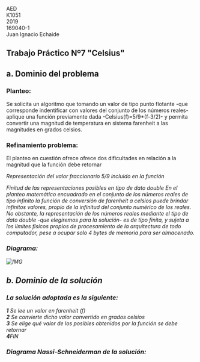 AED <br>
K1051 <br>
2019 <br>
169040-1 <br>
Juan Ignacio Echaide	

## Trabajo Práctico Nº7 "Celsius"

## <strong>a</strong>. Dominio del problema
### Planteo:
Se solicita un algoritmo que tomando un valor de tipo punto flotante -que corresponde indentificar con valores del conjunto de los números reales- aplique una función previamente dada -Celsius(f)=5/9*(f-3/2)- y permita convertir una magnitud de temperatura en sistema farenheit a las magnitudes en grados celsios.

### Refinamiento problema:
El planteo en cuestión ofrece ofrece dos dificultades en relación a la magnitud que la función debe retornar

<i>Representación del valor fraccionario 5/9 incluido en la función<i>


<i>Finitud de las representaciones posibles en tipo de dato double</i> 
En el planteo matemático encuadrado en el conjunto de los números reales de tipo infinito la función de conversión de farenheit a celsios puede brindar infinitos valores, propio de la infinitud del conjunto numérico de los reales. No obstante, la representación de los números reales mediante el tipo de dato double -que elegiremos para la solución- es de tipo finita, y sujeta a los límites físicos propios de procesamiento de la arquitectura de todo computador, pese a ocupar solo 4 bytes de memoria para ser almacenado.  
  
  

### Diagrama:
![IMG](https://user-images.githubusercontent.com/43832189/57878692-f7842600-77f0-11e9-8aec-77436807c872.png)


## <strong>b</strong>. Dominio de la solución
### La solución adoptada es la siguiente:

<strong>1</strong>  Se lee un valor en farenheit (<cursive>f</cursive>) </br>
<strong>2</strong>  Se convierte dicho valor convertido en grados celsios </br>
<strong>3</strong> Se elige qué valor de los posibles obtenidos por la función se debe retornar </br>
<strong>4</strong>FIN

### Diagrama Nassi-Schneiderman de la solución:



